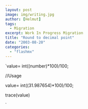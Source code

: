 ```yaml
---
layout: post
image: img/writing.jpg
author: [Helmut]
tags:
  - Migration
excerpt: Work In Progress Migration
title: "Round to decimal point"
date: "2003-08-20"
categories: 
  - "flashmx"
---
```


`value= int((number)*100)/100;

//Usage

value= int((31.987654)*100)/100;

trace(value)

`
